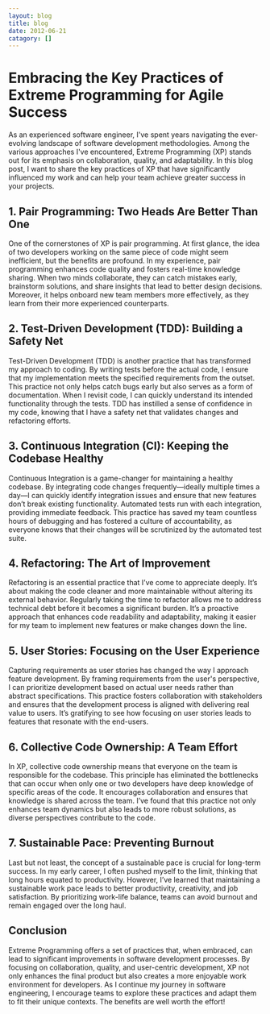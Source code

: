 ```yaml
---
layout: blog
title: blog
date: 2012-06-21
catagory: []
---
```







# Embracing the Key Practices of Extreme Programming for Agile Success

As an experienced software engineer, I've spent years navigating the ever-evolving landscape of software development methodologies. Among the various approaches I've encountered, Extreme Programming (XP) stands out for its emphasis on collaboration, quality, and adaptability. In this blog post, I want to share the key practices of XP that have significantly influenced my work and can help your team achieve greater success in your projects.

## 1. Pair Programming: Two Heads Are Better Than One

One of the cornerstones of XP is pair programming. At first glance, the idea of two developers working on the same piece of code might seem inefficient, but the benefits are profound. In my experience, pair programming enhances code quality and fosters real-time knowledge sharing. When two minds collaborate, they can catch mistakes early, brainstorm solutions, and share insights that lead to better design decisions. Moreover, it helps onboard new team members more effectively, as they learn from their more experienced counterparts.

## 2. Test-Driven Development (TDD): Building a Safety Net

Test-Driven Development (TDD) is another practice that has transformed my approach to coding. By writing tests before the actual code, I ensure that my implementation meets the specified requirements from the outset. This practice not only helps catch bugs early but also serves as a form of documentation. When I revisit code, I can quickly understand its intended functionality through the tests. TDD has instilled a sense of confidence in my code, knowing that I have a safety net that validates changes and refactoring efforts.

## 3. Continuous Integration (CI): Keeping the Codebase Healthy

Continuous Integration is a game-changer for maintaining a healthy codebase. By integrating code changes frequently—ideally multiple times a day—I can quickly identify integration issues and ensure that new features don’t break existing functionality. Automated tests run with each integration, providing immediate feedback. This practice has saved my team countless hours of debugging and has fostered a culture of accountability, as everyone knows that their changes will be scrutinized by the automated test suite.

## 4. Refactoring: The Art of Improvement

Refactoring is an essential practice that I’ve come to appreciate deeply. It’s about making the code cleaner and more maintainable without altering its external behavior. Regularly taking the time to refactor allows me to address technical debt before it becomes a significant burden. It’s a proactive approach that enhances code readability and adaptability, making it easier for my team to implement new features or make changes down the line.

## 5. User Stories: Focusing on the User Experience

Capturing requirements as user stories has changed the way I approach feature development. By framing requirements from the user's perspective, I can prioritize development based on actual user needs rather than abstract specifications. This practice fosters collaboration with stakeholders and ensures that the development process is aligned with delivering real value to users. It’s gratifying to see how focusing on user stories leads to features that resonate with the end-users.

## 6. Collective Code Ownership: A Team Effort

In XP, collective code ownership means that everyone on the team is responsible for the codebase. This principle has eliminated the bottlenecks that can occur when only one or two developers have deep knowledge of specific areas of the code. It encourages collaboration and ensures that knowledge is shared across the team. I’ve found that this practice not only enhances team dynamics but also leads to more robust solutions, as diverse perspectives contribute to the code.

## 7. Sustainable Pace: Preventing Burnout

Last but not least, the concept of a sustainable pace is crucial for long-term success. In my early career, I often pushed myself to the limit, thinking that long hours equated to productivity. However, I’ve learned that maintaining a sustainable work pace leads to better productivity, creativity, and job satisfaction. By prioritizing work-life balance, teams can avoid burnout and remain engaged over the long haul.

## Conclusion

Extreme Programming offers a set of practices that, when embraced, can lead to significant improvements in software development processes. By focusing on collaboration, quality, and user-centric development, XP not only enhances the final product but also creates a more enjoyable work environment for developers. As I continue my journey in software engineering, I encourage teams to explore these practices and adapt them to fit their unique contexts. The benefits are well worth the effort!
